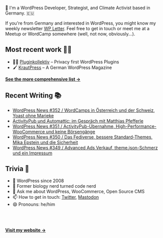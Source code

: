 👋 I'm a WordPress Developer, Strategist, and Climate Activist based in Germany. 🇪🇺

If you're from Germany and interested in WordPress, you might know my weekly newsletter [WP Letter](https://wpletter.de/). Feel free to get in touch or meet me at a Meetup or WordCamp somewhere (well, not now, obviously...).


## Most recent work 👷‍♂️

- 👨‍💻 [Pluginkollektiv](https://github.com/pluginkollektiv) – Privacy first WordPress Plugins
- 🖌️ [KrautPress](https://krautpress.de) – A German WordPress Magazine

**[See the more comprehensive list &rarr;](https://simonkraft.com/what-i-do)**


## Recent Writing 📚

<!-- BLOG-POST-LIST:START -->
- [WordPress News #352 / WordCamps in Österreich und der Schweiz, Yoast ohne Marieke](https://feed.wpletter.de/link/14399/16089073/352)
- [ActivityPub und Automattic: im Gespräch mit Matthias Pfefferle](https://feed.krautpress.de/link/14419/16037100/activitypub-und-automattic)
- [WordPress News #351 / ActivityPub-Übernahme, High-Performance-WooCommerce und keine Börsengänge](https://feed.wpletter.de/link/14399/16031100/351)
- [WordPress News #350 / Das Fediverse, bessere Standard-Themes, Mika Epstein und die Sicherheit](https://feed.wpletter.de/link/14399/16020589/350)
- [WordPress News #349 / Advanced Ads Verkauf, theme.json-Schmerz und ein Impressum](https://feed.wpletter.de/link/14399/16006115/349)
<!-- BLOG-POST-LIST:END -->


## Trivia 🤪

- 👴 WordPress since 2008
- 🌱 Former biology nerd turned code nerd
- 💬 Ask me about WordPress, WooCommerce, Open Source CMS
- 📫 How to get in touch: [Twitter](https://twitter.com/krafit), [Mastodon](https://dewp.space/@simon)
- 😄 Pronouns: he/him

<br/><br/><br/>
**[Visit my website &rarr;](https://simonkraft.com)**